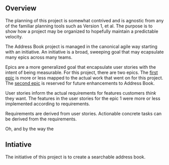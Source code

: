 Overview
----------

The planning of this project is somewhat contrived and is agnostic from any of the
familiar planning tools such as Version 1, et al. The purpose is to show how a project
may be organized to hopefully maintain a predictable velocity.

The Address Book project is managed in the canonical agile way starting with an 
initiative. An initiative is a broad, sweeping goal that may ecapsulate many epics across many teams.

Epics are a more generalized goal that encapsulate user stories with the intent of being measurable. For this project, there are two epics. The [first epic](epic-1/goal.md) is more or less mapped to
the actual work that went on for this project. The [second epic](epic-2/goal.md) is reserved for future enhancements to Address Book.

User stories inform the actual requirements for features customers *think* they want. 
The features in the user stories for the epic 1 were more or less implemented according to requirements.

Requirements are derived from user stories. Actionable concrete tasks can be derived from the requirements.

Oh, and by the way the

Intiative
----------

The initiative of this project is to create a searchable address book.



